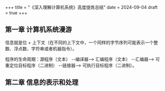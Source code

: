 +++
title = "《深入理解计算机系统》高度提炼总结"
date = 2024-09-04
draft = true
+++

## 第一章 计算机系统漫游

信息就是位 + 上下文（在不同的上下文中，一个同样的字节序列可能表示一个整数、浮点数、字符串或者机器指令）。

程序的生命周期：源程序（文本） --编译器--> 汇编程序（文本） --汇编器--> 可重定位目标程序（二进制） --链接器--> 可执行目标程序（二进制）。

## 第二章 信息的表示和处理


